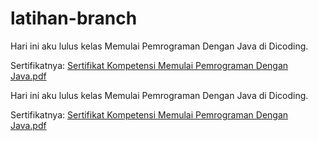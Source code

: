 # latihan-branch

Hari ini aku lulus kelas Memulai Pemrograman Dengan Java di Dicoding.

Sertifikatnya: [Sertifikat Kompetensi Memulai Pemrograman Dengan Java.pdf](https://github.com/dicodingacademy/pengalaman-belajar/files/12545872/sertifikat_course_60_11531_190521165919.pdf)

Hari ini aku lulus kelas Memulai Pemrograman Dengan Java di Dicoding.

Sertifikatnya: [Sertifikat Kompetensi Memulai Pemrograman Dengan Java.pdf](https://github.com/dicodingacademy/pengalaman-belajar/files/12545872/sertifikat_course_60_11531_190521165919.pdf)
